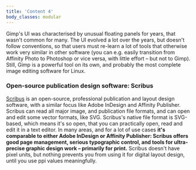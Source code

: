 ```yaml
---
title: 'Content 4'
body_classes: modular
---
```


Gimp's UI was characterised by unusual floating panels for years, that wasn't common for many. The UI evolved a lot over the years, but doesn't follow conventions, so that users must re-learn a lot of tools that otherwise work very similar in other software (you can e.g. easily transition from Affinity Photo to Photoshop or vice versa, with little effort – but not to Gimp). Still, Gimp is a powerful tool on its own, and probably the most complete image editing software for Linux.

### Open-source publication design software: Scribus
[Scribus](https://www.scribus.net) is an open-source, professional publication and layout design software, with a similar focus like Adobe InDesign and Affinity Publisher. Scribus can read all major image, and publication file formats, and can open and edit some vector formats, like SVG. Scribus's native file format is SVG-based, which means it's so open, that you can practically open, read and edit it in a text editor. In many areas, and for a lot of use cases **it's comparable to either Adobe InDesign or Affinity Publisher: Scribus offers good page management, serious typographic control, and tools for ultra-precise graphic design work – primarily for print.** Scribus doesn't have pixel units, but nothing prevents you from using it for digital layout design, until you use ppi values meaningfully.